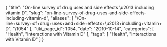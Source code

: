 {
    "title": "On-line survey of drug uses and side effects \u2013 including vitamin D",
    "slug": "on-line-survey-of-drug-uses-and-side-effects-including-vitamin-d",
    "aliases": [
        "/On-line+survey+of+drug+uses+and+side+effects+\u2013+including+vitamin+D",
        "/1054"
    ],
    "tiki_page_id": 1054,
    "date": "2010-10-14",
    "categories": [
        "Health",
        "Interactions with Vitamin D"
    ],
    "tags": [
        "Health",
        "Interactions with Vitamin D"
    ]
}